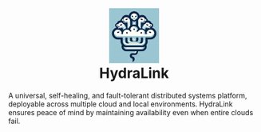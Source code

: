 
<div align="center">
  <img src="readme/logo-3.png" alt="HydraLink Logo" style="width:100px; height:auto;">
  <h1 style = "margin-top:0;">HydraLink</h1>
</div>


A universal, self-healing, and fault-tolerant distributed systems platform, deployable across multiple cloud and local environments. HydraLink ensures peace of mind by maintaining availability even when entire clouds fail.